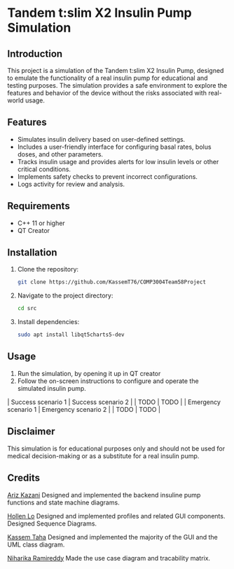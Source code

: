 # Tandem t:slim X2 Insulin Pump Simulation

## Introduction
This project is a simulation of the Tandem t:slim X2 Insulin Pump, designed to emulate the functionality of a real insulin pump for educational and testing purposes. The simulation provides a safe environment to explore the features and behavior of the device without the risks associated with real-world usage.

## Features
- Simulates insulin delivery based on user-defined settings.
- Includes a user-friendly interface for configuring basal rates, bolus doses, and other parameters.
- Tracks insulin usage and provides alerts for low insulin levels or other critical conditions.
- Implements safety checks to prevent incorrect configurations.
- Logs activity for review and analysis.

## Requirements
- C++ 11 or higher
- QT Creator

## Installation
1. Clone the repository:
    ```bash
    git clone https://github.com/KassemT76/COMP3004Team58Project
    ```
2. Navigate to the project directory:
    ```bash
    cd src
    ```
3. Install dependencies:
    ```bash
    sudo apt install libqt5charts5-dev
    ```

## Usage
1. Run the simulation, by opening it up in QT creator
2. Follow the on-screen instructions to configure and operate the simulated insulin pump.

| Success scenario 1   | Success scenario 2   |
| TODO                 | TODO                 |
| Emergency scenario 1 | Emergency scenario 2 |
| TODO                 | TODO                 |

## Disclaimer
This simulation is for educational purposes only and should not be used for medical decision-making or as a substitute for a real insulin pump.

## Credits
[Ariz Kazani](https://github.com/Ariz-Kazani) Designed and implemented the backend insuline pump functions and state machine diagrams. 

[Hollen Lo](https://github.com/hollen789) Designed and implemented profiles and related GUI components. Designed Sequence Diagrams.

[Kassem Taha](https://github.com/KassemT76) Designed and implemented the majority of the GUI and the UML class diagram. 

[Niharika Ramireddy](https://github.com/niharikaramireddy) Made the use case diagram and tracability matrix.